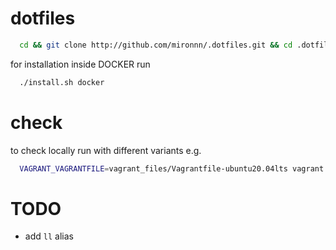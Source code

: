 # dotfiles

```bash
  cd && git clone http://github.com/mironnn/.dotfiles.git && cd .dotfiles &&  ./install.sh
```

for installation inside DOCKER run
```bash
  ./install.sh docker
```

# check
to check locally run with different variants
e.g.
```bash
  VAGRANT_VAGRANTFILE=vagrant_files/Vagrantfile-ubuntu20.04lts vagrant up
```

# TODO
- add `ll` alias
